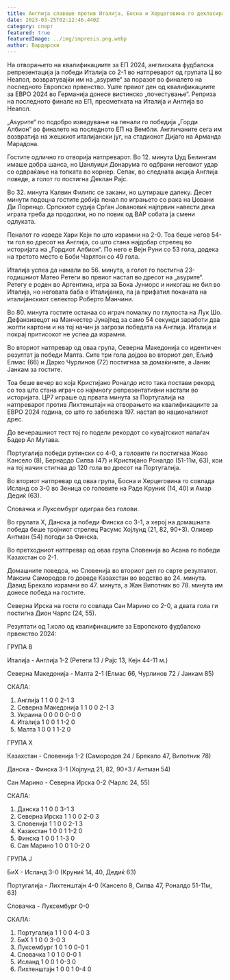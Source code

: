 ```yaml
---
title: Англија славеше против Италија, Босна и Херцеговина го декласираше Исланд
date: 2023-03-25T02:22:46.440Z
category: спорт
featured: true
featuredImage: ../img/impresis.png.webp
author: Вардарски
---
```


На отворањето на квалификациите за ЕП 2024, англиската фудбалска репрезентација ја победи Италија со 2-1 во натпреварот од групата Ц во Неапол, возвратувајќи им на „аѕурите“ за поразот во финалето на последното Европско првенство.
Уште првиот ден од квалификациите за ЕВРО 2024 во Германија донесе вистинско „почестување“. Реприза на последното финале на ЕП, пресметката на Италија и Англија во Неапол.

„Аѕурите“ по подобро изведување на пенали го победија „Горди Албион“ во финалето на последното ЕП на Вембли. Англичаните сега им возвратија на жешкиот италијански југ, на стадионот Дијаго на Арманда Марадона.

Гостите одлично го отворија натпреварот. Во 12. минута Џуд Белингам имаше добра шанса, но Џанлуиџи Донарума го одбрани неговиот удар со одвраќање на топката во корнер. Сепак, во следната акција Англија поведе, а голот го постигна Деклан Рајс.

Во 32. минута Калвин Филипс се закани, но шутираше далеку. Десет минути подоцна гостите добија пенал по играњето со рака на Џовани Ди Лоренцо. Српскиот судија Срѓан Јовановиќ најпрвин навести дека играта треба да продолжи, но по повик од ВАР собата ја смени одлуката.

Пеналот го изведе Хари Кејн по што израмни на 2-0. Тоа беше негов 54-ти гол во дресот на Англија, со што стана најдобар стрелец во историјата на „Гордиот Албион“. По него е Вејн Руни со 53 гола, додека на третото место е Боби Чарлтон со 49 гола.

Италија успеа да намали во 56. минута, а голот го постигна 23-годишниот Матео Ретеги во првиот настап во дресот на „аѕурите“. Ретегу е роден во Аргентина, игра за Бока Јуниорс и никогаш не бил во Италија, но неговата баба е Италијанка, па ја прифатил поканата на италијанскиот селектор Роберто Манчини.

Во 80. минута гостите останаа со играч помалку по глупоста на Лук Шо. Дефанзивецот на Манчестер Јунајтед за само 54 секунди заработи два жолти картони и на тој начин ја загрози победата на Англија. Италија и покрај притисокот не успеа да израмни.

Во вториот натпревар од оваа група, Северна Македонија со идентичен резултат ја победи Малта. Сите три гола дојдоа во вториот дел, Ељиф Елмас (66) и Дарко Чурлинов (72) постигнаа за домаќините, а Јаник Јанкам за гостите.

Тоа беше вечер во која Кристијано Роналдо исто така постави рекорд со тоа што стана играч со најмногу репрезентативни настапи во историјата. ЦР7 играше од првата минута за Португалија на натпреварот против Лихтенштајн на отворањето на квалификациите за ЕВРО 2024 година, со што го забележа 197. настап во националниот дрес.

До вечерашниот тест тој го подели рекордот со кувајтскиот напаѓач Бадер Ал Мутава.

Португалија победи рутински со 4-0, а головите ги постигнаа Жоао Кансело (8), Бернардо Силва (47) и Кристијано Роналдо (51-11м, 63), кои на тој начин стигнаа до 120 гола во дресот на Португалија.

Во вториот натпревар од оваа група, Босна и Херцеговина го совлада Исланд со 3-0 во Зеница со головите на Раде Круниќ (14, 40) и Амар Дедиќ (63).

Словачка и Луксембург одиграа без голови.

Во групата Х, Данска ја победи Финска со 3-1, а херој на домашната победа беше тројниот стрелец Расумс Хојлунд (21, 82, 90+3). Оливер Антман (54) погоди за Финска.

Во претходниот натпревар од оваа група Словенија во Асана го победи Казахстан со 2-1.

Домашните поведоа, но Словенија во вториот дел го сврте резултатот. Максим Самородов го доведе Казахстан во водство во 24. минута. Давид Брекало израмни во 47. минута, а Жан Випотник во 78. минута им донесе победа на гостите.

Северна Ирска на гости го совлада Сан Марино со 2-0, а двата гола ги постигна Дион Чарлс (24, 55).

Резултати од 1.коло од квалификациите за Европското фудбалско првенство 2024:

ГРУПА В

Италија - Англија 1-2 (Ретеги 13 / Рајс 13, Кејн 44-11 м.)

Северна Македонија - Малта 2-1 (Елмас 66, Чурлинов 72 / Јанкам 85)

СКАЛА:

1. Англија 1 1 0 0 2-1 3
2. Северна Македонија 1 1 0 0 2-1 3
3. Украина 0 0 0 0 0-0 0
4. Италија 1 0 0 1 1-2 0
5. Малта 1 0 0 1 1-2 0

ГРУПА Х

Казахстан - Словенија 1-2 (Самородов 24 / Брекало 47, Випотник 78)

Данска - Финска 3-1 (Хојлунд 21, 82, 90+3 / Антман 54)

Сан Марино - Северна Ирска 0-2 (Чарлс 24, 55)

СКАЛА:

1. Данска 1 1 0 0 3-1 3
2. Северна Ирска 1 1 0 0 2-0 3
3. Словенија 1 1 0 0 2-1 3
4. Казахстан 1 0 0 1 1-2 0
5. Финска 1 0 0 1 1-3 0
6. Сан Марино 1 0 0 1 0-2 0

ГРУПА Ј

БиХ - Исланд 3-0 (Круниќ 14, 40, Дедиќ 63)

Португалија - Лихтенштајн 4-0 (Кансело 8, Силва 47, Роналдо 51-11м, 63)

Словачка - Луксембург 0-0

СКАЛА:

1. Португалија 1 1 0 0 4-0 3
2. БиХ 1 1 0 0 3-0 3
3. Луксембург 1 0 1 0 0-0 1
4. Словачка 1 0 1 0 0-0 1
5. Исланд 1 0 0 1 0-3 0
6. Лихтенштајн 1 0 0 1 0-4 0
